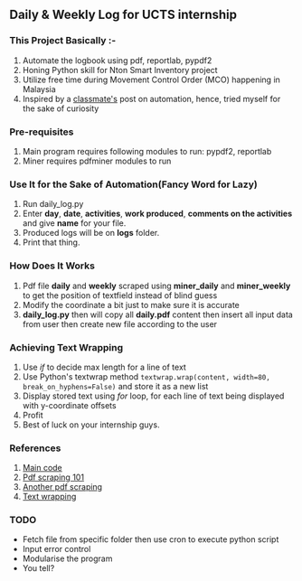 ## Daily & Weekly Log for UCTS internship

### This Project Basically :- 

1. Automate the logbook using pdf, reportlab, pypdf2
2. Honing Python skill for Nton Smart Inventory project
3. Utilize free time during Movement Control Order (MCO) happening in Malaysia
4. Inspired by a [classmate's](https://github.com/tyu1996) post on automation, hence, tried myself for the sake of curiosity

### Pre-requisites
1. Main program requires following modules to run: pypdf2, reportlab
2. Miner requires pdfminer modules to run

### Use It for the Sake of Automation(Fancy Word for Lazy)
1. Run daily_log.py
2. Enter **day**, **date**, **activities**, **work produced**, **comments on the activities** and give **name** for your file.
3. Produced logs will be on **__logs__** folder. 
4. Print that thing.

### How Does It Works

1. Pdf file **__daily__** and **__weekly__** scraped using **__miner_daily__** and **__miner_weekly__** to get the position of textfield instead of blind guess
2. Modify the coordinate a bit just to make sure it is accurate
3. **__daily_log.py__** then will copy all **__daily.pdf__** content then insert all input data from user then create new file according to the user


### Achieving Text Wrapping
1. Use _if_ to decide max length for a line of text
2. Use Python's textwrap method ```textwrap.wrap(content, width=80, break_on_hyphens=False)``` and store it as a new list
3. Display stored text using _for_ loop, for each line of text being displayed with y-coordinate offsets
4. Profit
5. Best of luck on your internship guys.


### References
1. [Main code](https://stackoverflow.com/questions/6819336/add-text-to-existing-pdf-document-in-python)
2. [Pdf scraping 101](https://pdfminer-docs.readthedocs.io/programming.html#performing-layout-analysis)
3. [Another pdf scraping](https://towardsdatascience.com/web-scraping-101-in-python-35f8653b1c97)
4. [Text wrapping](https://stackoverflow.com/questions/41553666/reportlab-wrap-with-drawstring)

### TODO
- Fetch file from specific folder then use cron to execute python script
- Input error control
- Modularise the program
- You tell?
